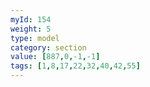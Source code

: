 ```yaml
---
myId: 154
weight: 5
type: model
category: section
value: [887,0,-1,-1]
tags: [1,8,17,22,32,40,42,55]
---
```


